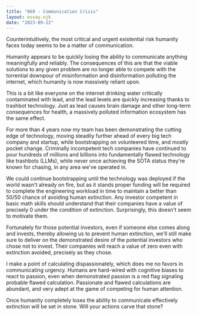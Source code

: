 ```yaml
---
title: "069 - Communication Crisis"
layout: essay.njk
date: "2023-09-22"
---
```


Counterintuitively, the most critical and urgent existential risk humanity faces today seems to be a matter of communication.

Humanity appears to be quickly losing the ability to communicate anything meaningfully and reliably. The consequences of this are that the viable solutions to any given problem are no longer able to compete with the torrential downpour of misinformation and disinformation polluting the internet, which humanity is now massively reliant upon.

This is a bit like everyone on the internet drinking water critically contaminated with lead, and the lead levels are quickly increasing thanks to trashbot technology. Just as lead causes brain damage and other long-term consequences for health, a massively polluted information ecosystem has the same effect.

For more than 4 years now my team has been demonstrating the cutting edge of technology, moving steadily further ahead of every big tech company and startup, while bootstrapping on volunteered time, and mostly pocket change. Criminally incompetent tech companies have continued to pour hundreds of millions and billions into fundamentally flawed technology like trashbots (LLMs), while never once achieving the SOTA status they're known for chasing, in any area we've operated in.

We could continue bootstrapping until the technology was deployed if the world wasn't already on fire, but as it stands proper funding will be required to complete the engineering workload in time to maintain a better than 50/50 chance of avoiding human extinction. Any investor competent in basic math skills should understand that their companies have a value of precisely 0 under the condition of extinction. Surprisingly, this doesn't seem to motivate them.

Fortunately for those potential investors, even if someone else comes along and invests, thereby allowing us to prevent human extinction, we'll still make sure to deliver on the demonstrated desire of the potential investors who chose not to invest. Their companies will reach a value of zero even with extinction avoided, precisely as they chose.

I make a point of calculating dispassionately, which does me no favors in communicating urgency. Humans are hard-wired with cognitive biases to react to passion, even when demonstrated passion is a red flag signaling probable flawed calculation. Passionate and flawed calculations are abundant, and very adept at the game of competing for human attention.

Once humanity completely loses the ability to communicate effectively extinction will be set in stone. Will your actions carve that stone?